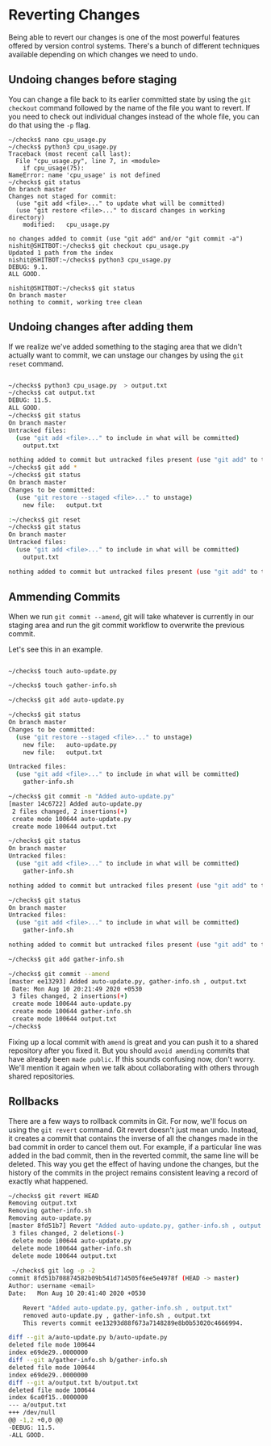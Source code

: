 <h1> Reverting Changes </h1>

Being able to revert our changes is one of
the most powerful features
offered by version control systems.
There's a bunch of different techniques available
depending on which changes we need to undo. 

<h2> Undoing changes before staging</h2>

You can change a file back to
its earlier committed state by using
the `git checkout` command
followed by the name of the file you want to revert. If you need to check out individual changes
instead of the whole file,
you can do that using the `-p` flag.


```shell
~/checks$ nano cpu_usage.py 
~/checks$ python3 cpu_usage.py 
Traceback (most recent call last):
  File "cpu_usage.py", line 7, in <module>
    if cpu_usage(75):
NameError: name 'cpu_usage' is not defined
~/checks$ git status 
On branch master
Changes not staged for commit:
  (use "git add <file>..." to update what will be committed)
  (use "git restore <file>..." to discard changes in working directory)
	modified:   cpu_usage.py

no changes added to commit (use "git add" and/or "git commit -a")
nishit@SHITBOT:~/checks$ git checkout cpu_usage.py
Updated 1 path from the index
nishit@SHITBOT:~/checks$ python3 cpu_usage.py 
DEBUG: 9.1.
ALL GOOD.

nishit@SHITBOT:~/checks$ git status 
On branch master
nothing to commit, working tree clean
```

<h2> Undoing changes after adding them </h2>

If we realize we've added something to
the staging area that we didn't actually want to commit,
we can unstage our changes
by using the `git reset` command. 

```sh

~/checks$ python3 cpu_usage.py  > output.txt
~/checks$ cat output.txt 
DEBUG: 11.5.
ALL GOOD.
~/checks$ git status 
On branch master
Untracked files:
  (use "git add <file>..." to include in what will be committed)
	output.txt

nothing added to commit but untracked files present (use "git add" to track)
~/checks$ git add *
~/checks$ git status 
On branch master
Changes to be committed:
  (use "git restore --staged <file>..." to unstage)
	new file:   output.txt

:~/checks$ git reset 
~/checks$ git status 
On branch master
Untracked files:
  (use "git add <file>..." to include in what will be committed)
	output.txt

nothing added to commit but untracked files present (use "git add" to track)
```
<h2> Ammending Commits </h2>

When we run `git commit --amend`,
git will take whatever is
currently in our staging area and
run the git commit
workflow to overwrite the previous commit.

Let's see this in an example.


```sh

~/checks$ touch auto-update.py

~/checks$ touch gather-info.sh

~/checks$ git add auto-update.py 

~/checks$ git status 
On branch master
Changes to be committed:
  (use "git restore --staged <file>..." to unstage)
	new file:   auto-update.py
	new file:   output.txt

Untracked files:
  (use "git add <file>..." to include in what will be committed)
	gather-info.sh

~/checks$ git commit -m "Added auto-update.py"
[master 14c6722] Added auto-update.py
 2 files changed, 2 insertions(+)
 create mode 100644 auto-update.py
 create mode 100644 output.txt

~/checks$ git status 
On branch master
Untracked files:
  (use "git add <file>..." to include in what will be committed)
	gather-info.sh

nothing added to commit but untracked files present (use "git add" to track)

~/checks$ git status 
On branch master
Untracked files:
  (use "git add <file>..." to include in what will be committed)
	gather-info.sh

nothing added to commit but untracked files present (use "git add" to track)

~/checks$ git add gather-info.sh 

~/checks$ git commit --amend 
[master ee13293] Added auto-update.py, gather-info.sh , output.txt
 Date: Mon Aug 10 20:21:49 2020 +0530
 3 files changed, 2 insertions(+)
 create mode 100644 auto-update.py
 create mode 100644 gather-info.sh
 create mode 100644 output.txt
~/checks$ 
```
Fixing up a local commit with `amend` is
great and you can push it to
a shared repository after you fixed it.
But you should `avoid amending`
commits that have already been `made public`.
If this sounds confusing now, don't worry.
We'll mention it again when we talk about
collaborating with others through shared repositories.

<h2> Rollbacks </h2>

There are a few ways to rollback commits in Git.
For now, we'll focus on using the `git revert` command.
Git revert doesn't just mean undo.
Instead, it creates a commit that contains the inverse of
all the changes made in
the bad commit in order to cancel them out.
For example,
if a particular line was added in the bad commit,
then in the reverted commit,
the same line will be deleted.
This way you get the effect of having undone the changes,
but the history of the commits in the project remains
consistent leaving a record of exactly what happened. 

```sh
~/checks$ git revert HEAD 
Removing output.txt
Removing gather-info.sh
Removing auto-update.py
[master 8fd51b7] Revert "Added auto-update.py, gather-info.sh , output.txt" removed auto-update.py , gather-info.sh , output.txt This reverts commit ee13293d88f673a7148289e8b0b53020c4666994.
 3 files changed, 2 deletions(-)
 delete mode 100644 auto-update.py
 delete mode 100644 gather-info.sh
 delete mode 100644 output.txt
 
 ~/checks$ git log -p -2
commit 8fd51b708874582b09b541d714505f6ee5e4978f (HEAD -> master)
Author: username <email>
Date:   Mon Aug 10 20:41:40 2020 +0530

    Revert "Added auto-update.py, gather-info.sh , output.txt"
    removed auto-update.py , gather-info.sh , output.txt
    This reverts commit ee13293d88f673a7148289e8b0b53020c4666994.

diff --git a/auto-update.py b/auto-update.py
deleted file mode 100644
index e69de29..0000000
diff --git a/gather-info.sh b/gather-info.sh
deleted file mode 100644
index e69de29..0000000
diff --git a/output.txt b/output.txt
deleted file mode 100644
index 6ca0f15..0000000
--- a/output.txt
+++ /dev/null
@@ -1,2 +0,0 @@
-DEBUG: 11.5.
-ALL GOOD.


```
